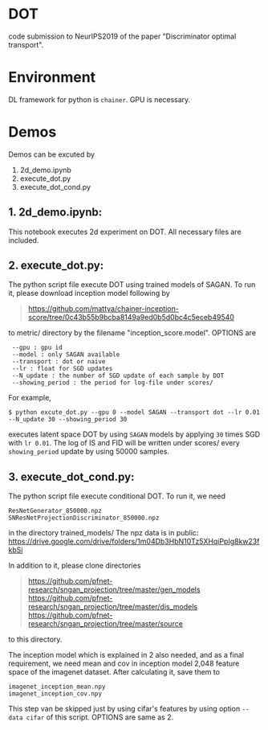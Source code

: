 # DOT
code submission to NeurIPS2019 of the paper "Discriminator optimal transport".

# Environment
DL framework for python is `chainer`.
GPU is necessary.

# Demos
Demos can be excuted by
 1. 2d_demo.ipynb
 2. execute_dot.py
 3. execute_dot_cond.py

## 1. 2d_demo.ipynb:
This notebook executes 2d experiment on DOT.
All necessary files are included.

## 2. execute_dot.py:
The python script file execute DOT using trained models of SAGAN.
To run it, please download inception model following by
>https://github.com/mattya/chainer-inception-score/tree/0c43b55b9bcba8149a9ed0b5d0bc4c5eceb49540

to metric/ directory by the filename "inception_score.model".
OPTIONS are
```
 --gpu : gpu id
 --model : only SAGAN available
 --transport : dot or naive
 --lr : float for SGD updates
 --N_update : the number of SGD update of each sample by DOT
 --showing_period : the period for log-file under scores/
```

For example,
```
$ python excute_dot.py --gpu 0 --model SAGAN --transport dot --lr 0.01 --N_update 30 --showing_period 30
```

executes latent space DOT by using `SAGAN` models by applying `30` times SGD with `lr 0.01`.
The log of IS and FID will be written under scores/ every `showing_period` update by using 50000 samples.

## 3. execute_dot_cond.py:
The python script file execute conditional DOT.
To run it, we need
```
ResNetGenerator_850000.npz
SNResNetProjectionDiscriminator_850000.npz
```
 
in the directory trained_models/
The npz data is in public: https://drive.google.com/drive/folders/1m04Db3HbN10Tz5XHqiPpIg8kw23fkbSi

In addition to it, please clone directories
>https://github.com/pfnet-research/sngan_projection/tree/master/gen_models<br>
>https://github.com/pfnet-research/sngan_projection/tree/master/dis_models<br>
>https://github.com/pfnet-research/sngan_projection/tree/master/source

to this directory.

The inception model which is explained in 2 also needed, and as a final requirement, we need mean and cov in inception model 2,048 feature space of the imagenet dataset. After calculating it, save them to
```
imagenet_inception_mean.npy
imagenet_inception_cov.npy
```
This step van be skipped just by using cifar's features by using option `--data cifar` of this script.
OPTIONS are same as 2.